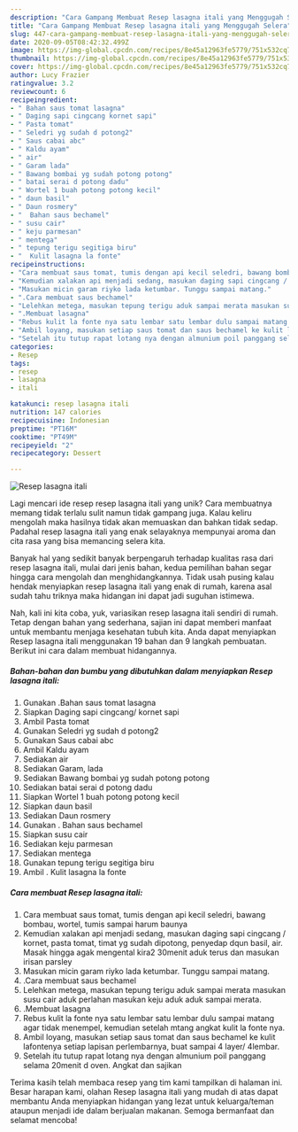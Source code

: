 ```yaml
---
description: "Cara Gampang Membuat Resep lasagna itali yang Menggugah Selera"
title: "Cara Gampang Membuat Resep lasagna itali yang Menggugah Selera"
slug: 447-cara-gampang-membuat-resep-lasagna-itali-yang-menggugah-selera
date: 2020-09-05T08:42:32.499Z
image: https://img-global.cpcdn.com/recipes/8e45a12963fe5779/751x532cq70/resep-lasagna-itali-foto-resep-utama.jpg
thumbnail: https://img-global.cpcdn.com/recipes/8e45a12963fe5779/751x532cq70/resep-lasagna-itali-foto-resep-utama.jpg
cover: https://img-global.cpcdn.com/recipes/8e45a12963fe5779/751x532cq70/resep-lasagna-itali-foto-resep-utama.jpg
author: Lucy Frazier
ratingvalue: 3.2
reviewcount: 6
recipeingredient:
- " Bahan saus tomat lasagna"
- " Daging sapi cingcang kornet sapi"
- " Pasta tomat"
- " Seledri yg sudah d potong2"
- " Saus cabai abc"
- " Kaldu ayam"
- " air"
- " Garam lada"
- " Bawang bombai yg sudah potong potong"
- " batai serai d potong dadu"
- " Wortel 1 buah potong potong kecil"
- " daun basil"
- " Daun rosmery"
- "  Bahan saus bechamel"
- " susu cair"
- " keju parmesan"
- " mentega"
- " tepung terigu segitiga biru"
- "  Kulit lasagna la fonte"
recipeinstructions:
- "Cara membuat saus tomat, tumis dengan api kecil seledri, bawang bombau, wortel, tumis sampai harum baunya"
- "Kemudian xalakan api menjadi sedang, masukan daging sapi cingcang / kornet, pasta tomat, timat yg sudah dipotong, penyedap dqun basil, air. Masak hingga agak mengental kira2 30menit aduk terus dan masukan irisan parsley"
- "Masukan micin garam riyko lada ketumbar. Tunggu sampai matang."
- ".Cara membuat saus bechamel"
- "Lelehkan metega, masukan tepung terigu aduk sampai merata masukan susu cair aduk perlahan masukan keju aduk aduk sampai merata."
- ".Membuat lasagna"
- "Rebus kulit la fonte nya satu lembar satu lembar dulu sampai matang agar tidak menempel, kemudian setelah mtang angkat kulit la fonte nya."
- "Ambil loyang, masukan setiap saus tomat dan saus bechamel ke kulit lafontenya setiap lapisan perlembarnya, buat sampai 4 layer/ 4lembar."
- "Setelah itu tutup rapat lotang nya dengan almunium poil panggang selama 20menit d oven. Angkat dan sajikan"
categories:
- Resep
tags:
- resep
- lasagna
- itali

katakunci: resep lasagna itali 
nutrition: 147 calories
recipecuisine: Indonesian
preptime: "PT16M"
cooktime: "PT49M"
recipeyield: "2"
recipecategory: Dessert

---
```



![Resep lasagna itali](https://img-global.cpcdn.com/recipes/8e45a12963fe5779/751x532cq70/resep-lasagna-itali-foto-resep-utama.jpg)

Lagi mencari ide resep resep lasagna itali yang unik? Cara membuatnya memang tidak terlalu sulit namun tidak gampang juga. Kalau keliru mengolah maka hasilnya tidak akan memuaskan dan bahkan tidak sedap. Padahal resep lasagna itali yang enak selayaknya mempunyai aroma dan cita rasa yang bisa memancing selera kita.



Banyak hal yang sedikit banyak berpengaruh terhadap kualitas rasa dari resep lasagna itali, mulai dari jenis bahan, kedua pemilihan bahan segar hingga cara mengolah dan menghidangkannya. Tidak usah pusing kalau hendak menyiapkan resep lasagna itali yang enak di rumah, karena asal sudah tahu triknya maka hidangan ini dapat jadi suguhan istimewa.


Nah, kali ini kita coba, yuk, variasikan resep lasagna itali sendiri di rumah. Tetap dengan bahan yang sederhana, sajian ini dapat memberi manfaat untuk membantu menjaga kesehatan tubuh kita. Anda dapat menyiapkan Resep lasagna itali menggunakan 19 bahan dan 9 langkah pembuatan. Berikut ini cara dalam membuat hidangannya.

<!--inarticleads1-->

##### Bahan-bahan dan bumbu yang dibutuhkan dalam menyiapkan Resep lasagna itali:

1. Gunakan  .Bahan saus tomat lasagna
1. Siapkan  Daging sapi cingcang/ kornet sapi
1. Ambil  Pasta tomat
1. Gunakan  Seledri yg sudah d potong2
1. Gunakan  Saus cabai abc
1. Ambil  Kaldu ayam
1. Sediakan  air
1. Sediakan  Garam, lada
1. Sediakan  Bawang bombai yg sudah potong potong
1. Sediakan  batai serai d potong dadu
1. Siapkan  Wortel 1 buah potong potong kecil
1. Siapkan  daun basil
1. Sediakan  Daun rosmery
1. Gunakan  . Bahan saus bechamel
1. Siapkan  susu cair
1. Sediakan  keju parmesan
1. Sediakan  mentega
1. Gunakan  tepung terigu segitiga biru
1. Ambil  . Kulit lasagna la fonte




<!--inarticleads2-->

##### Cara membuat Resep lasagna itali:

1. Cara membuat saus tomat, tumis dengan api kecil seledri, bawang bombau, wortel, tumis sampai harum baunya
1. Kemudian xalakan api menjadi sedang, masukan daging sapi cingcang / kornet, pasta tomat, timat yg sudah dipotong, penyedap dqun basil, air. Masak hingga agak mengental kira2 30menit aduk terus dan masukan irisan parsley
1. Masukan micin garam riyko lada ketumbar. Tunggu sampai matang.
1. .Cara membuat saus bechamel
1. Lelehkan metega, masukan tepung terigu aduk sampai merata masukan susu cair aduk perlahan masukan keju aduk aduk sampai merata.
1. .Membuat lasagna
1. Rebus kulit la fonte nya satu lembar satu lembar dulu sampai matang agar tidak menempel, kemudian setelah mtang angkat kulit la fonte nya.
1. Ambil loyang, masukan setiap saus tomat dan saus bechamel ke kulit lafontenya setiap lapisan perlembarnya, buat sampai 4 layer/ 4lembar.
1. Setelah itu tutup rapat lotang nya dengan almunium poil panggang selama 20menit d oven. Angkat dan sajikan




Terima kasih telah membaca resep yang tim kami tampilkan di halaman ini. Besar harapan kami, olahan Resep lasagna itali yang mudah di atas dapat membantu Anda menyiapkan hidangan yang lezat untuk keluarga/teman ataupun menjadi ide dalam berjualan makanan. Semoga bermanfaat dan selamat mencoba!

